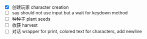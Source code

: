 - [x] 创建玩家 character creation
- [ ] say should not use input but a wait for keydown method
- [ ] 种种子 plant seeds
- [ ] 收获 harvest
- [ ] 对话 wrapper for print, colored text for characters, add newline
